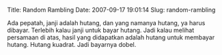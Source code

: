 Title: Random Rambling
Date: 2007-09-17 19:01:14
Slug: random-rambling

Ada pepatah, janji adalah hutang, dan yang namanya hutang, ya harus dibayar. Terlebih kalau janji untuk bayar hutang. Jadi kalau melihat persamaan di atas, hasil yang didapatkan adalah hutang untuk membayar hutang. Hutang kuadrat. Jadi bayarnya dobel.